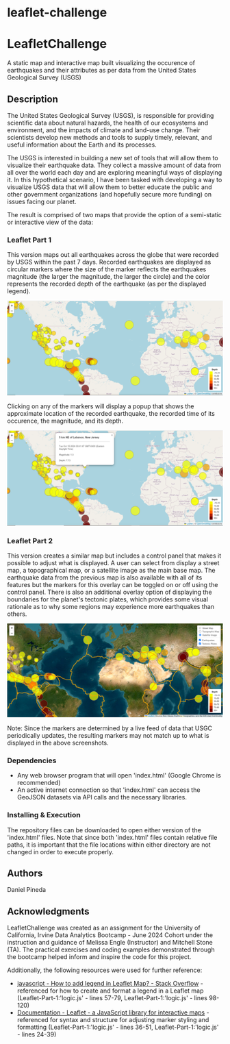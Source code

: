 # leaflet-challenge
# LeafletChallenge

A static map and interactive map built visualizing the occurence of earthquakes and their attributes as per data from the United States Geological Survey (USGS)

## Description

The United States Geological Survey (USGS), is responsible for providing scientific data about natural hazards, the health of our ecosystems and environment, and the impacts of climate and land-use change. Their scientists develop new methods and tools to supply timely, relevant, and useful information about the Earth and its processes.

The USGS is interested in building a new set of tools that will allow them to visualize their earthquake data. They collect a massive amount of data from all over the world each day and are exploring meaningful ways of displaying it. In this hypothetical scenario, I have been tasked with developing a way to visualize USGS data that will allow them to better educate the public and other government organizations (and hopefully secure more funding) on issues facing our planet.

The result is comprised of two maps that provide the option of a semi-static or interactive view of the data:

### Leaflet Part 1
This version maps out all earthquakes across the globe that were recorded by USGS within the past 7 days.  Recorded earthquakes are displayed as circular markers where the size of the marker reflects the earthquakes magnitude (the larger the magnitude, the larger the circle) and the color represents the recorded depth of the earthquake (as per the displayed legend).

![alt text](leaflet-part1-map.png)

Clicking on any of the markers will display a popup that shows the approximate location of the recorded earthquake, the recorded time of its occurence, the magnitude, and its depth.

![alt text](leaflet-part1-popup.png)


### Leaflet Part 2
This version creates a similar map but includes a control panel that makes it possible to adjust what is displayed.  A user can select from display a street map, a topographical map, or a satellite image as the main base map.  The earthquake data from the previous map is also available with all of its features but the markers for this overlay can be toggled on or off using the control panel.  There is also an additional overlay option of displaying the boundaries for the planet's tectonic plates, which provides some visual rationale as to why some regions may experience more earthquakes than others.

![alt text](leaflet-part2-map.png)

Note: Since the markers are determined by a live feed of data that USGC periodically updates, the resulting markers may not match up to what is displayed in the above screenshots.

### Dependencies
* Any web browser program that will open 'index.html' (Google Chrome is recommended)
* An active internet connection so that 'index.html' can access the GeoJSON datasets via API calls and the necessary libraries.

### Installing & Execution
The repository files can be downloaded to open either version of the 'index.html' files.  Note that since both 'index.html' files contain relative file paths, it is important that the file locations within either directory are not changed in order to execute properly.

## Authors

Daniel Pineda

## Acknowledgments
LeafletChallenge was created as an assignment for the University of California, Irvine Data Analytics Bootcamp - June 2024 Cohort under the instruction and guidance of Melissa Engle (Instructor) and Mitchell Stone (TA).
The practical exercises and coding examples demonstrated through the bootcamp helped inform and inspire the code for this project.

Additionally, the following resources were used for further reference:

* [javascript - How to add legend in Leaflet Map? - Stack Overflow](https://stackoverflow.com/questions/59453642/how-to-add-legend-in-leaflet-map) - referenced for how to create and format a legend in a Leaflet map (Leaflet-Part-1:'logic.js' - lines 57-79, Leaflet-Part-1:'logic.js' - lines 98-120)
* [Documentation - Leaflet - a JavaScript library for interactive maps](https://leafletjs.com/reference.html) - referenced for syntax and structure for adjusting marker styling and formatting (Leaflet-Part-1:'logic.js' - lines 36-51, Leaflet-Part-1:'logic.js' - lines 24-39)